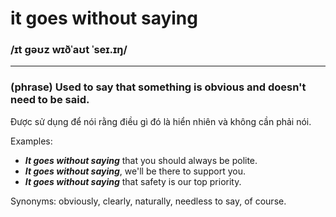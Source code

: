 # it goes without saying

### /ɪt ɡəʊz wɪðˈaʊt ˈseɪ.ɪŋ/

---

### (phrase) Used to say that something is obvious and doesn't need to be said.

Được sử dụng để nói rằng điều gì đó là hiển nhiên và không cần phải nói.

Examples:
- ***It goes without saying*** that you should always be polite.
- ***It goes without saying***, we'll be there to support you.
- ***It goes without saying*** that safety is our top priority.

Synonyms: obviously, clearly, naturally, needless to say, of course.